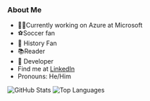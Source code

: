 ### About Me

- 🧑‍💼Currently working on Azure at Microsoft
- ⚽Soccer fan
- :european_castle: History Fan
- :books:Reader
- :beginner: Developer
- Find me at [LinkedIn](https://www.linkedin.com/in/bjd145/)
- Pronouns: He/Him 

![GitHub Stats](https://github-readme-stats.vercel.app/api/?username=briandenicola)
![Top Languages](https://github-readme-stats.vercel.app/api/top-langs/?username=briandenicola&hide=css,html&layout=compact)

